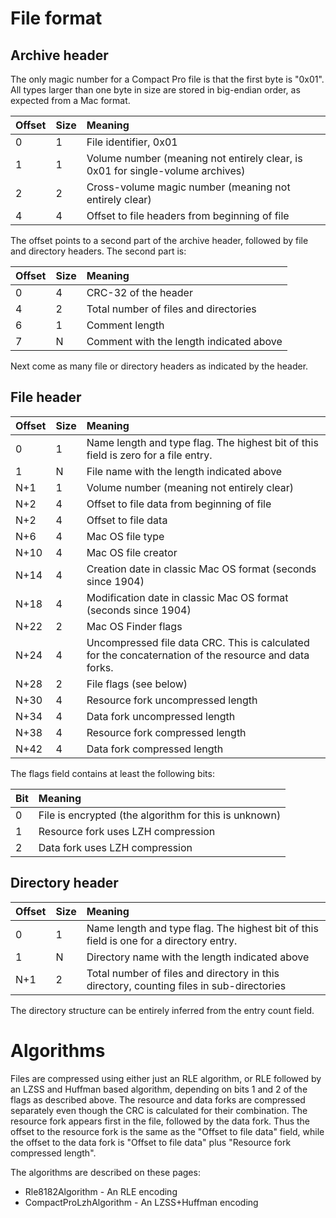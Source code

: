 # File format #

## Archive header ##

The only magic number for a Compact Pro file is that the first byte is "0x01". All types larger than one byte in size are stored in big-endian order, as expected from a Mac format.

| **Offset** | **Size** | **Meaning** |
|:-----------|:---------|:------------|
| 0 | 1 | File identifier, 0x01 |
| 1 | 1 | Volume number (meaning not entirely clear, is 0x01 for single-volume archives) |
| 2 | 2 | Cross-volume magic number (meaning not entirely clear) |
| 4 | 4 | Offset to file headers from beginning of file |

The offset points to a second part of the archive header, followed by file and directory headers. The second part is:

| **Offset** | **Size** | **Meaning** |
|:-----------|:---------|:------------|
| 0 | 4 | CRC-32 of the header |
| 4 | 2 | Total number of files and directories |
| 6 | 1 | Comment length |
| 7 | N | Comment with the length indicated above |

Next come as many file or directory headers as indicated by the header.

## File header ##

| **Offset** | **Size** | **Meaning** |
|:-----------|:---------|:------------|
| 0 | 1 | Name length and type flag. The highest bit of this field is zero for a file entry. |
| 1 | N | File name with the length indicated above |
| N+1 | 1 | Volume number (meaning not entirely clear) |
| N+2 | 4 | Offset to file data from beginning of file |
| N+2 | 4 | Offset to file data |
| N+6 | 4 | Mac OS file type |
| N+10 | 4 | Mac OS file creator |
| N+14 | 4 | Creation date in classic Mac OS format (seconds since 1904) |
| N+18 | 4 | Modification date in classic Mac OS format (seconds since 1904) |
| N+22 | 2 | Mac OS Finder flags |
| N+24 | 4 | Uncompressed file data CRC. This is calculated for the concaternation of the resource and data forks. |
| N+28 | 2 | File flags (see below) |
| N+30 | 4 | Resource fork uncompressed length |
| N+34 | 4 | Data fork uncompressed length |
| N+38 | 4 | Resource fork compressed length |
| N+42 | 4 | Data fork compressed length |

The flags field contains at least the following bits:

| **Bit** | **Meaning** |
|:--------|:------------|
| 0 | File is encrypted (the algorithm for this is unknown) |
| 1 | Resource fork uses LZH compression |
| 2 | Data fork uses LZH compression |

## Directory header ##

| **Offset** | **Size** | **Meaning** |
|:-----------|:---------|:------------|
| 0 | 1 | Name length and type flag. The highest bit of this field is one for a directory entry. |
| 1 | N | Directory name with the length indicated above |
| N+1 | 2 | Total number of files and directory in this directory, counting files in sub-directories |

The directory structure can be entirely inferred from the entry count field.

# Algorithms #

Files are compressed using either just an RLE algorithm, or RLE followed by an LZSS and Huffman based algorithm, depending on bits 1 and 2 of the flags as described above. The resource and data forks are compressed separately even though the CRC is calculated for their combination. The resource fork appears first in the file, followed by the data fork. Thus the offset to the resource fork is the same as the "Offset to file data" field, while the offset to the data fork is "Offset to file data" plus "Resource fork compressed length".

The algorithms are described on these pages:

  * Rle8182Algorithm - An RLE encoding
  * CompactProLzhAlgorithm - An LZSS+Huffman encoding